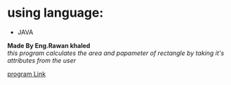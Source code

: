 # using language:
* JAVA

**Made By Eng.Rawan khaled** <br>
*this program calculates the area and papameter of rectangle by taking it's attributes from the user*


[program Link]()

